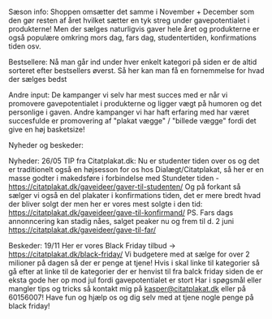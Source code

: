 Sæson info:
Shoppen omsætter det samme i November + December som den gør resten af året hvilket sætter en tyk streg under gavepotentialet i produkterne! Men der sælges naturligvis gaver hele året og produkterne er også populære omkring mors dag, fars dag, studentertiden, konfirmations tiden osv.

Bestsellere:
Nå man går ind under hver enkelt kategori på siden er de altid sorteret efter bestsellers øverst. Så her kan man få en fornemmelse for hvad der sælges bedst

Andre input:
De kampanger vi selv har mest succes med er når vi promovere gavepotentialet i produkterne og ligger vægt på humoren og det personlige i gaven. Andre kampanger vi har haft erfaring med har været succesfulde er promovering af "plakat vægge" / "billede vægge" fordi det give en høj basketsize!

Nyheder og beskeder:

Nyheder:
26/05   TIP fra Citatplakat.dk: Nu er studenter tiden over os og det er traditionelt også en højsesson for os hos Dialægt/Citatplakat, så her er en masse godter i makedsføre i forbindelse med Stundeter tiden - https://citatplakat.dk/gaveideer/gaver-til-studenten/ Og på forkant så sælger vi også en del plakater i konfirmations tiden, det er mere bredt hvad der bliver solgt der men her er vores mest solgte i den tid: https://citatplakat.dk/gaveideer/gave-til-konfirmand/ PS. Fars dags annonncering kan stadig nåes, salget peaker nu og frem til d. 2 juni https://citatplakat.dk/gaveideer/gave-til-far/

Beskeder:
19/11   Her er vores Black Friday tilbud -> https://citatplakat.dk/black-friday/ Vi budgetere med at sælge for over 2 milioner på dagen så der er penge at tjene! Hvis i skal linke til kategorier så gå efter at linke til de kategorier der er henvist til fra balck friday siden de er eksta gode her op mod jul fordi gavepotentialet er stort Har i spøgsmål eller mangler tips og tricks så kontakt mig på kasper@citatplakat.dk eller på 60156007! Have fun og hjælp os og dig selv med at tjene nogle penge på black friday!
